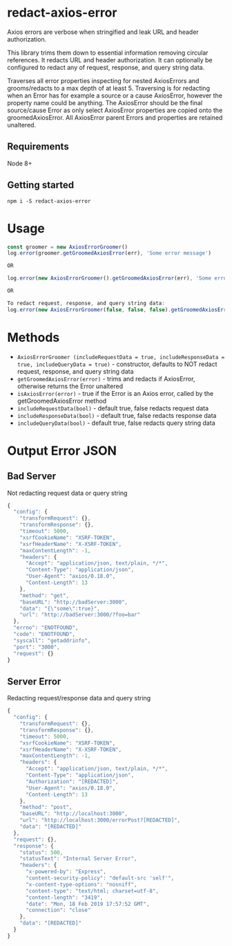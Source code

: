 # redact-axios-error

Axios errors are verbose when stringified and leak URL and header authorization.

This library trims them down to essential information removing circular references.
It redacts URL and header authorization.
It can optionally be configured to redact any of request, response, and query string data.

Traverses all error properties inspecting for nested AxiosErrors and grooms/redacts to a max depth of at least 5.
Traversing is for redacting when an Error has for example a source or a cause AxiosError, however the property name could be anything.
The AxiosError should be the final source/cause Error as only select AxiosError properties are copied onto the groomedAxiosError.
All AxiosError parent Errors and properties are retained unaltered.

## Requirements

Node 8+

## Getting started

```console
npm i -S redact-axios-error
```

# Usage

```javascript
const groomer = new AxiosErrorGroomer()
log.error(groomer.getGroomedAxiosError(err), 'Some error message')

OR

log.error(new AxiosErrorGroomer().getGroomedAxiosError(err), 'Some error message')

OR

To redact request, response, and query string data:
log.error(new AxiosErrorGroomer(false, false, false).getGroomedAxiosError(err), 'Some error message')
```

# Methods

   * `AxiosErrorGroomer (includeRequestData = true, includeResponseData = true, includeQueryData = true)` - constructor, defaults to NOT redact request, response, and query string data
   * `getGroomedAxiosError(error)` - trims and redacts if AxiosError, otherwise returns the Error unaltered
   * `isAxiosError(error)` - true if the Error is an Axios error, called by the getGroomedAxiosError method
   * `includeRequestData(bool)` - default true, false redacts request data
   * `includeResponseData(bool)` - default true, false redacts response data
   * `includeQueryData(bool)` - default true, false redacts query string data

# Output Error JSON

## Bad Server

Not redacting request data or query string

```javascript
{
  "config": {
    "transformRequest": {},
    "transformResponse": {},
    "timeout": 5000,
    "xsrfCookieName": "XSRF-TOKEN",
    "xsrfHeaderName": "X-XSRF-TOKEN",
    "maxContentLength": -1,
    "headers": {
      "Accept": "application/json, text/plain, */*",
      "Content-Type": "application/json",
      "User-Agent": "axios/0.18.0",
      "Content-Length": 13
    },
    "method": "get",
    "baseURL": "http://badServer:3000",
    "data": "{\"some\":true}",
    "url": "http://badServer:3000/?foo=bar"
  },
  "errno": "ENOTFOUND",
  "code": "ENOTFOUND",
  "syscall": "getaddrinfo",
  "port": "3000",
  "request": {}
}
```

## Server Error

Redacting request/response data and query string

```javascript
{
  "config": {
    "transformRequest": {},
    "transformResponse": {},
    "timeout": 5000,
    "xsrfCookieName": "XSRF-TOKEN",
    "xsrfHeaderName": "X-XSRF-TOKEN",
    "maxContentLength": -1,
    "headers": {
      "Accept": "application/json, text/plain, */*",
      "Content-Type": "application/json",
      "Authorization": "[REDACTED]",
      "User-Agent": "axios/0.18.0",
      "Content-Length": 13
    },
    "method": "post",
    "baseURL": "http://localhost:3000",
    "url": "http://localhost:3000/errorPost?[REDACTED]",
    "data": "[REDACTED]"
  },
  "request": {},
  "response": {
    "status": 500,
    "statusText": "Internal Server Error",
    "headers": {
      "x-powered-by": "Express",
      "content-security-policy": "default-src 'self'",
      "x-content-type-options": "nosniff",
      "content-type": "text/html; charset=utf-8",
      "content-length": "3419",
      "date": "Mon, 18 Feb 2019 17:57:52 GMT",
      "connection": "close"
    },
    "data": "[REDACTED]"
  }
}
```
